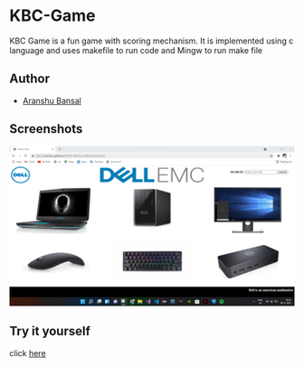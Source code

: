 # KBC-Game

KBC Game is a fun game with scoring mechanism. It is implemented using c language and uses makefile to run code and Mingw to run make file

## Author

- [Aranshu Bansal](https://github.com/Aranshu)

## Screenshots

![App Screenshot](https://github.com/Aranshu/HTML-Dell-Store/blob/master/Image/Banner.png?raw=true)

## Try it yourself

click [here](https://aranshu.github.io/HTML-Dell-Store/)
